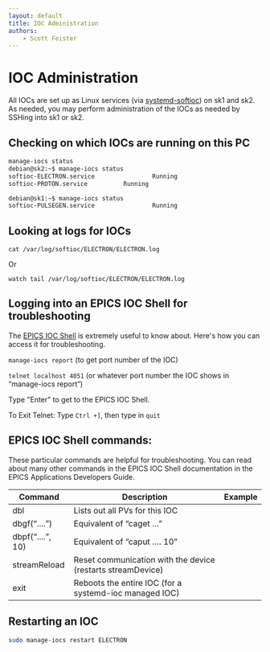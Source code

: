 ```yaml
---
layout: default
title: IOC Administration
authors:
    - Scott Feister
---
```


# IOC Administration
All IOCs are set up as Linux services (via [systemd-softioc](https://github.com/NSLS-II/systemd-softioc)) on sk1 and sk2. As needed, you may perform administration of the IOCs as needed by SSHing into sk1 or sk2.

## Checking on which IOCs are running on this PC

```bash
manage-iocs status
debian@sk2:~$ manage-iocs status
softioc-ELECTRON.service                Running
softioc-PROTON.service          Running
```

```bash
debian@sk1:~$ manage-iocs status
softioc-PULSEGEN.service                Running
```

## Looking at logs for IOCs

`cat /var/log/softioc/ELECTRON/ELECTRON.log`

Or

`watch tail /var/log/softioc/ELECTRON/ELECTRON.log`

## Logging into an EPICS IOC Shell for troubleshooting
The [EPICS IOC Shell](https://epics.anl.gov/base/R3-14/12-docs/AppDevGuide/node19.html) is extremely useful to know about. Here's how you can access it for troubleshooting.

`manage-iocs report`   (to get port number of the IOC)

`telnet localhost 4051`  (or whatever port number the IOC shows in “manage-iocs report”)

Type "Enter" to get to the EPICS IOC Shell.

To Exit Telnet: Type `Ctrl +]`, then type in `quit`

## EPICS IOC Shell commands:
These particular commands are helpful for troubleshooting. You can read about many other commands in the EPICS IOC Shell documentation in the EPICS Applications Developers Guide.

| Command | Description | Example |
| --- | --- | --- |
| dbl | Lists out all PVs for this IOC |
| dbgf(“....”) | Equivalent of “caget …” |
| dbpf(“....”, 10) | Equivalent of “caput …. 10” |
| streamReload | Reset communication with the device (restarts streamDevice) |
| exit | Reboots the entire IOC (for a systemd-ioc managed IOC) |

## Restarting an IOC

```bash
sudo manage-iocs restart ELECTRON
```
